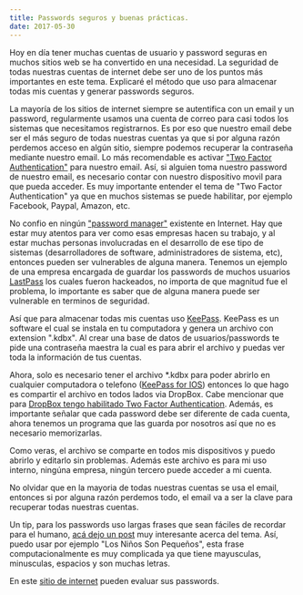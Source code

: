 ```yaml
---
title: Passwords seguros y buenas prácticas.
date: 2017-05-30
---
```


Hoy en día tener muchas cuentas de usuario y password seguras en muchos sitios web se ha convertido en una necesidad. La seguridad de todas nuestras cuentas de internet debe ser uno de los puntos más importantes en este tema. Explicaré el método que uso para almacenar todas mis cuentas y generar passwords seguros.

La mayoría de los sitios de internet siempre se autentifica con un email y un password, regularmente usamos una cuenta de correo para casi todos los sistemas que necesitamos registrarnos. Es por eso que nuestro email debe ser el más seguro de todas nuestras cuentas ya que si por alguna razón perdemos acceso en algún sitio, siempre podemos recuperar la contraseña mediante nuestro email. Lo más recomendable es activar <a href="https://www.google.com/landing/2step/">"Two Factor Authentication"</a> para nuestro email. Así, si alguien toma nuestro password de nuestro email, es necesario contar con nuestro dispositivo movil para que pueda acceder. Es muy importante entender el tema de "Two Factor Authentication" ya que en muchos sistemas se puede habilitar, por ejemplo Facebook, Paypal, Amazon, etc.

No confio en ningún  <a href="http://www.pcmag.com/article2/0,2817,2407168,00.asp"> "password manager"</a> existente en Internet. Hay que estar muy atentos para ver como esas empresas hacen su trabajo, y al estar muchas personas involucradas en el desarrollo de ese tipo de sistemas (desarrolladores de software, administradores de sistema, etc), entonces pueden ser vulnerables de alguna manera. Tenemos un ejemplo de una empresa encargada de guardar los passwords de muchos usuarios <a href="http://lifehacker.com/lastpass-hacked-time-to-change-your-master-password-1711463571">LastPass</a> los cuales fueron hackeados, no importa de que magnitud fue el problema, lo importante es saber que de alguna manera puede ser vulnerable en terminos de seguridad.

Así que para almacenar todas mis cuentas uso <a href="https://www.keepassx.org/">KeePass</a>. KeePass es un software el cual se instala en tu computadora y genera un archivo con extension ".kdbx". Al crear una base de datos de usuarios/passwords te pide una contraseña maestra la cual es para abrir el archivo y puedas ver toda la información de tus cuentas.

Ahora, solo es necesario tener el archivo *.kdbx para poder abrirlo en cualquier computadora o telefono (<a href="https://itunes.apple.com/mx/app/minikeepass-secure-password-manager/id451661808?mt=8">KeePass for IOS</a>) entonces lo que hago es compartir el archivo en todos lados via DropBox. Cabe mencionar que para <a href="https://www.dropbox.com/help/security/enable-two-step-verification">DropBox tengo habilitado Two Factor Authentication</a>. Además, es importante señalar que cada password debe ser diferente de cada cuenta, ahora tenemos un programa que las guarda por nosotros así que no es necesario memorizarlas.

Como veras, el archivo se comparte en todos mis dispositivos y puedo abrirlo y editarlo sin problemas. Además este archivo es para mi uso interno, ningúna empresa, ningún tercero puede acceder a mi cuenta.

No olvidar que en la mayoria de todas nuestras cuentas se usa el email, entonces si por alguna razón perdemos todo, el email va a ser la clave para recuperar todas nuestras cuentas.

Un tip, para los passwords uso largas frases que sean fáciles de recordar para el humano, <a href="https://theintercept.com/2015/03/26/passphrases-can-memorize-attackers-cant-guess/">acá dejo un post</a> muy interesante acerca del tema. Así, puedo usar por ejemplo "Los Niños Son Pequeños", esta frase computacionalmente es muy complicada ya que tiene mayusculas, minusculas, espacios y son muchas letras.

En este <a href="https://howsecureismypassword.net/">sitio de internet</a> pueden  evaluar sus passwords.

